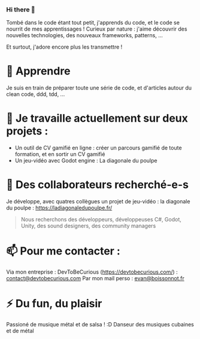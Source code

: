 ### Hi there 👋


Tombé dans le code étant tout petit, j'apprends du code, et le code se nourrit de mes apprentissages !
Curieux par nature : j'aime découvrir des nouvelles technologies, des nouveaux frameworks, patterns, ...

Et surtout, j'adore encore plus les transmettre ! 

# 🌱 Apprendre
Je suis en train de préparer toute une série de code, et d'articles autour du clean code, ddd, tdd, ...

# 🔭 Je travaille actuellement sur deux projets :
- Un outil de CV gamifié en ligne : créer un parcours gamifié de toute formation, et en sortir un CV gamifié
- Un jeu-vidéo avec Godot engine : La diagonale du poulpe

# 👯 Des collaborateurs recherché-e-s
Je développe, avec quatres collègues un projet de jeu-vidéo : la diagonale du poulpe : https://ladiagonaledupoulpe.fr/
> Nous recherchons des développeurs, développeuses C#, Godot, Unity, des sound designers, des community managers

# 📫 Pour me contacter : 
Via mon entreprise : DevToBeCurious (https://devtobecurious.com/) : contact@devtobecurious.com
Par mon mail perso : evan@boissonnot.fr

# ⚡ Du fun, du plaisir
Passioné de musique métal et de salsa ! :D 
Danseur des musiques cubaines et de métal 

